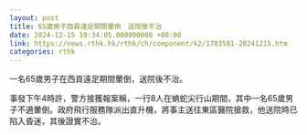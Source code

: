 ```yaml
---
layout: post
title: 65歲男子西貢遠足期間暈倒　送院後不治
date: 2024-12-15 19:34:05.000000000 +08:00
link: https://news.rthk.hk/rthk/ch/component/k2/1783581-20241215.htm
categories: rthk
---
```


一名65歲男子在西貢遠足期間暈倒，送院後不治。

事發下午4時許，警方接獲報案稱，一行8人在蚺蛇尖行山期間，其中一名65歲男子不適暈倒。政府飛行服務隊派出直升機，將事主送往東區醫院搶救，他送院時已陷入昏迷，其後證實不治。
